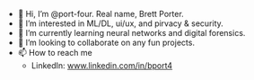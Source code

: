 - 👋 Hi, I’m @port-four. Real name, Brett Porter.
- 👀 I’m interested in ML/DL, ui/ux, and pirvacy & security.
- 🌱 I’m currently learning neural networks and digital forensics.
- 💞️ I’m looking to collaborate on any fun projects.
- 📫 How to reach me
  -   LinkedIn: www.linkedin.com/in/bport4

<!---
port-four/port-four is a ✨ special ✨ repository because its `README.md` (this file) appears on your GitHub profile.
You can click the Preview link to take a look at your changes.
--->
